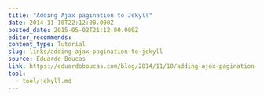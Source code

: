 ```yaml
---
title: "Adding Ajax pagination to Jekyll"
date: 2014-11-10T22:12:00.000Z
posted_date: 2015-05-02T21:12:00.000Z
editor_recommends:
content_type: Tutorial
slug: links/adding-ajax-pagination-to-jekyll
source: Eduardo Boucas
link: https://eduardoboucas.com/blog/2014/11/10/adding-ajax-pagination-to-jekyll.html
tool:
  - tool/jekyll.md
---
```






